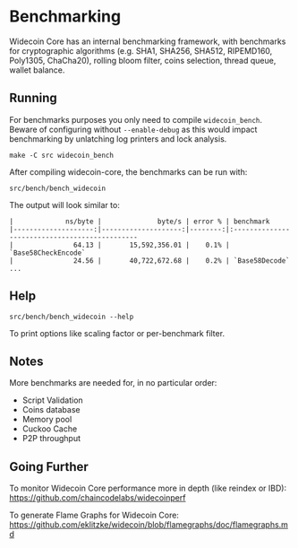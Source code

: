 Benchmarking
============

Widecoin Core has an internal benchmarking framework, with benchmarks
for cryptographic algorithms (e.g. SHA1, SHA256, SHA512, RIPEMD160, Poly1305, ChaCha20), rolling bloom filter, coins selection,
thread queue, wallet balance.

Running
---------------------

For benchmarks purposes you only need to compile `widecoin_bench`. Beware of configuring without `--enable-debug` as this would impact
benchmarking by unlatching log printers and lock analysis.

    make -C src widecoin_bench

After compiling widecoin-core, the benchmarks can be run with:

    src/bench/bench_widecoin

The output will look similar to:
```
|             ns/byte |              byte/s | error % | benchmark
|--------------------:|--------------------:|--------:|:----------------------------------------------
|               64.13 |       15,592,356.01 |    0.1% | `Base58CheckEncode`
|               24.56 |       40,722,672.68 |    0.2% | `Base58Decode`
...
```

Help
---------------------

    src/bench/bench_widecoin --help

To print options like scaling factor or per-benchmark filter.

Notes
---------------------
More benchmarks are needed for, in no particular order:
- Script Validation
- Coins database
- Memory pool
- Cuckoo Cache
- P2P throughput

Going Further
--------------------

To monitor Widecoin Core performance more in depth (like reindex or IBD): https://github.com/chaincodelabs/widecoinperf

To generate Flame Graphs for Widecoin Core: https://github.com/eklitzke/widecoin/blob/flamegraphs/doc/flamegraphs.md
